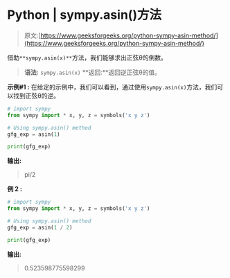 # Python | sympy.asin()方法

> 原文:[https://www.geeksforgeeks.org/python-sympy-asin-method/](https://www.geeksforgeeks.org/python-sympy-asin-method/)

借助`**sympy.asin(x)**`方法，我们能够求出正弦θ的倒数。

> **语法:** `sympy.asin(x)`
> **返回:**返回逆正弦θ的值。

**示例#1 :**
在给定的示例中，我们可以看到，通过使用`sympy.asin(x)`方法，我们可以找到正弦θ的逆。

```py
# import sympy
from sympy import * x, y, z = symbols('x y z')

# Using sympy.asin() method
gfg_exp = asin(1)

print(gfg_exp)
```

**输出:**

> pi/2

**例 2 :**

```py
# import sympy
from sympy import * x, y, z = symbols('x y z')

# Using sympy.asin() method
gfg_exp = asin(1 / 2)

print(gfg_exp)
```

**输出:**

> 0.523598775598299